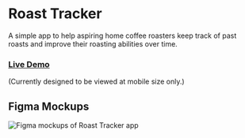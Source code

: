 # Roast Tracker

A simple app to help aspiring home coffee roasters keep track of past roasts and improve their roasting abilities over time.

### [Live Demo](https://roast-tracker.herokuapp.com/)
(Currently designed to be viewed at mobile size only.)

## Figma Mockups

![Figma mockups of Roast Tracker app](https://fec-gnocchi-user-profile.s3-us-west-2.amazonaws.com/roast-tracker-figma.png)
